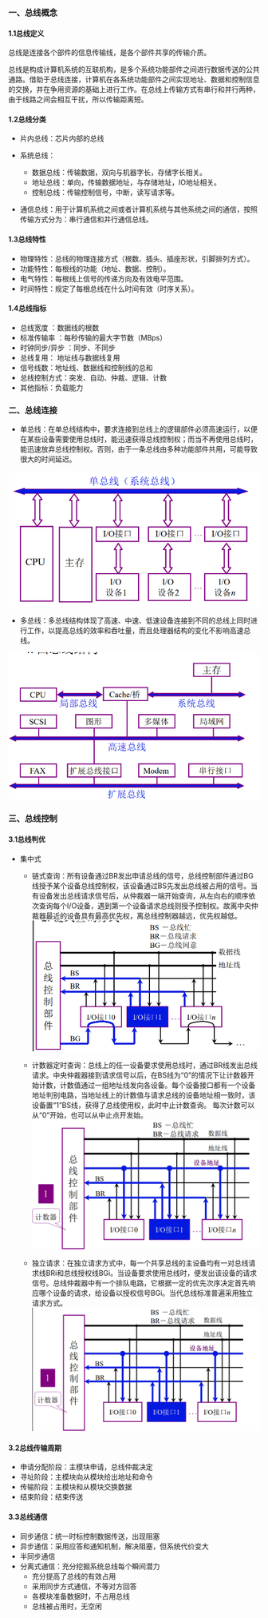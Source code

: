 ### 一、总线概念

#### 1.1总线定义

总线是连接各个部件的信息传输线，是各个部件共享的传输介质。

总线是构成计算机系统的互联机构，是多个系统功能部件之间进行数据传送的公共通路。借助于总线连接，计算机在各系统功能部件之间实现地址、数据和控制信息的交换，并在争用资源的基础上进行工作。在总线上传输方式有串行和并行两种，由于线路之间会相互干扰，所以传输距离短。

#### 1.2总线分类

- 片内总线：芯片内部的总线
- 系统总线：
    - 数据总线：传输数据，双向与机器字长，存储字长相关。
    - 地址总线：单向，传输数据地址，与存储地址，IO地址相关。
    - 控制总线：传输控制信号，中断，读写请求等。
    
- 通信总线：用于计算机系统之间或者计算机系统与其他系统之间的通信，按照传输方式分为：串行通信和并行通信总线。

#### 1.3总线特性

- 物理特性：总线的物理连接方式（根数、插头、插座形状，引脚排列方式）。
- 功能特性：每根线的功能（地址、数据、控制）。
- 电气特性：每根线上信号的传递方向及有效电平范围。
- 时间特性：规定了每根总线在什么时间有效（时序关系）。

#### 1.4总线指标

- 总线宽度 ：数据线的根数
- 标准传输率 ：每秒传输的最大字节数（MBps）
- 时钟同步/异步 ：同步、不同步
- 总线复用： 地址线与数据线复用
- 信号线数：地址线、数据线和控制线的总和
- 总线控制方式：突发、自动、仲裁、逻辑、计数
- 其他指标：负载能力

### 二、总线连接

- 单总线：在单总线结构中，要求连接到总线上的逻辑部件必须高速运行，以便在某些设备需要使用总线时，能迅速获得总线控制权；而当不再使用总线时，能迅速放弃总线控制权。否则，由于一条总线由多种功能部件共用，可能导致很大的时间延迟。

![](./images/1.4.png)

- 多总线：多总线结构体现了高速、中速、低速设备连接到不同的总线上同时进行工作，以提高总线的效率和吞吐量，而且处理器结构的变化不影响高速总线。

![](./images/1.5.png)

### 三、总线控制

#### 3.1总线判优

- 集中式
  - 链式查询：所有设备通过BR发出申请总线的信号，总线控制部件通过BG线授予某个设备总线控制权，该设备通过BS先发出总线被占用的信号。当有设备发出总线请求信号后，从仲裁器一端开始查询，从左向右的顺序依次查询每个I/O设备，遇到第一个设备请求总线则授予控制权。故离中央仲裁器最近的设备具有最高优先权，离总线控制器越远，优先权越低。
    ![](./images/1.6.png)
    
  - 计数器定时查询：总线上的任一设备要求使用总线时，通过BR线发出总线请求。中央仲裁器接到请求信号以后，在BS线为“0”的情况下让计数器开始计数，计数值通过一组地址线发向各设备。每个设备接口都有一个设备地址判别电路，当地址线上的计数值与请求总线的设备地址相一致时，该设备置“1”BS线，获得了总线使用权，此时中止计数查询。 每次计数可以从“0”开始，也可以从中止点开发始。
    ![](./images/1.7.png)
    
  - 独立请求：在独立请求方式中，每一个共享总线的主设备均有一对总线请求线BRi和总线授权线BGi。当设备要求使用总线时，便发出该设备的请求信号。总线仲裁器中有一个排队电路，它根据一定的优先次序决定首先响应哪个设备的请求，给设备以授权信号BGi。当代总线标准普遍采用独立请求方式。
    ![](./images/1.8.png)
  
#### 3.2总线传输周期
  - 申请分配阶段：主模块申请，总线仲裁决定
  - 寻址阶段：主模块向从模块给出地址和命令
  - 传输阶段：主模块和从模块交换数据
  - 结束阶段：结束传送

#### 3.3总线通信
  - 同步通信：统一时标控制数据传送，出现阻塞
  - 异步通信：采用应答和通知机制，解决阻塞，但系统代价变大
  - 半同步通信
  - 分离式通信：充分挖掘系统总线每个瞬间潜力
    - 充分提高了总线的有效占用
    - 采用同步方式通信，不等对方回答
    - 各模块准备数据时，不占用总线
    - 总线被占用时，无空闲
